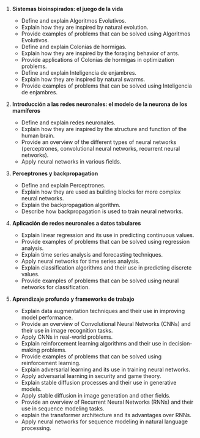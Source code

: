 1. **Sistemas bioinspirados: el juego de la vida**
   - Define and explain Algoritmos Evolutivos.
   - Explain how they are inspired by natural evolution.
   - Provide examples of problems that can be solved using Algoritmos Evolutivos.
   - Define and explain Colonias de hormigas.
   - Explain how they are inspired by the foraging behavior of ants.
   - Provide applications of Colonias de hormigas in optimization problems.
   - Define and explain Inteligencia de enjambres.
   - Explain how they are inspired by natural swarms.
   - Provide examples of problems that can be solved using Inteligencia de enjambres.

2. **Introducción a las redes neuronales: el modelo de la neurona de los mamíferos**
   - Define and explain redes neuronales.
   - Explain how they are inspired by the structure and function of the human brain.
   - Provide an overview of the different types of neural networks (perceptrones, convolutional neural networks, recurrent neural networks).
   - Apply neural networks in various fields.

3. **Perceptrones y backpropagation**
   - Define and explain Perceptrones.
   - Explain how they are used as building blocks for more complex neural networks.
   - Explain the backpropagation algorithm.
   - Describe how backpropagation is used to train neural networks.

4. **Aplicación de redes neuronales a datos tabulares**
   - Explain linear regression and its use in predicting continuous values.
   - Provide examples of problems that can be solved using regression analysis.
   - Explain time series analysis and forecasting techniques.
   - Apply neural networks for time series analysis.
   - Explain classification algorithms and their use in predicting discrete values.
   - Provide examples of problems that can be solved using neural networks for classification.

5. **Aprendizaje profundo y frameworks de trabajo**
   - Explain data augmentation techniques and their use in improving model performance.
   - Provide an overview of Convolutional Neural Networks (CNNs) and their use in image recognition tasks.
   - Apply CNNs in real-world problems.
   - Explain reinforcement learning algorithms and their use in decision-making problems.
   - Provide examples of problems that can be solved using reinforcement learning.
   - Explain adversarial learning and its use in training neural networks.
   - Apply adversarial learning in security and game theory.
   - Explain stable diffusion processes and their use in generative models.
   - Apply stable diffusion in image generation and other fields.
   - Provide an overview of Recurrent Neural Networks (RNNs) and their use in sequence modeling tasks.
   - explain the transformer architecture and its advantages over RNNs.
   - Apply neural networks for sequence modeling in natural language processing.